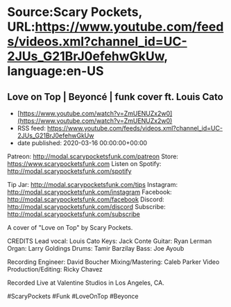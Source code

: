 # Source:Scary Pockets, URL:https://www.youtube.com/feeds/videos.xml?channel_id=UC-2JUs_G21BrJ0efehwGkUw, language:en-US

## Love on Top | Beyoncé | funk cover ft. Louis Cato
 - [https://www.youtube.com/watch?v=ZmUENUZx2w0](https://www.youtube.com/watch?v=ZmUENUZx2w0)
 - RSS feed: https://www.youtube.com/feeds/videos.xml?channel_id=UC-2JUs_G21BrJ0efehwGkUw
 - date published: 2020-03-16 00:00:00+00:00

Patreon: http://modal.scarypocketsfunk.com/patreon
Store: https://www.scarypocketsfunk.com
Listen on Spotify: http://modal.scarypocketsfunk.com/spotify

Tip Jar: http://modal.scarypocketsfunk.com/tips
Instagram: http://modal.scarypocketsfunk.com/instagram
Facebook: http://modal.scarypocketsfunk.com/facebook
Discord: http://modal.scarypocketsfunk.com/discord
Subscribe: http://modal.scarypocketsfunk.com/subscribe

A cover of "Love on Top" by Scary Pockets.

CREDITS
Lead vocal: Louis Cato
Keys: Jack Conte
Guitar: Ryan Lerman
Organ: Larry Goldings
Drums: Tamir Barzilay
Bass: Joe Ayoub

Recording Engineer: David Boucher
Mixing/Mastering: Caleb Parker
Video Production/Editing: Ricky Chavez

Recorded Live at Valentine Studios in Los Angeles, CA. 

#ScaryPockets #Funk #LoveOnTop #Beyonce

